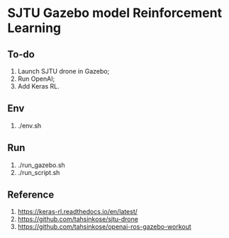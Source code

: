 # SJTU Gazebo model Reinforcement Learning 

## To-do
1. Launch SJTU drone in Gazebo;
2. Run OpenAI;
3. Add Keras RL.

## Env
1. ./env.sh

## Run
1. ./run_gazebo.sh
2. ./run_script.sh

## Reference
1. https://keras-rl.readthedocs.io/en/latest/
2. https://github.com/tahsinkose/sjtu-drone
3. https://github.com/tahsinkose/openai-ros-gazebo-workout